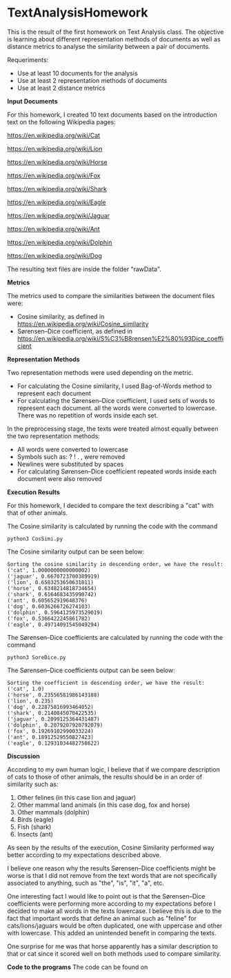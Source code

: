 # TextAnalysisHomework

This is the result of the first homework on Text Analysis class. 
The objective is learning about different representation methods of documents as well as distance metrics to analyse the similarity between a pair of documents. 

Requeriments:

- Use at least 10 documents for the analysis
- Use at least 2 representation methods of documents
- Use at least 2 distance metrics

**Input Documents**

For this homework, I created 10 text documents based on the introduction text on the following Wikipedia pages:

https://en.wikipedia.org/wiki/Cat

https://en.wikipedia.org/wiki/Lion

https://en.wikipedia.org/wiki/Horse

https://en.wikipedia.org/wiki/Fox

https://en.wikipedia.org/wiki/Shark

https://en.wikipedia.org/wiki/Eagle

https://en.wikipedia.org/wiki/Jaguar

https://en.wikipedia.org/wiki/Ant

https://en.wikipedia.org/wiki/Dolphin

https://en.wikipedia.org/wiki/Dog

The resulting text files are inside the folder "rawData".

**Metrics**

The metrics used to compare the similarities between the document files were:

- Cosine similarity, as defined in https://en.wikipedia.org/wiki/Cosine_similarity
- Sørensen–Dice coefficient, as defined in https://en.wikipedia.org/wiki/S%C3%B8rensen%E2%80%93Dice_coefficient

**Representation Methods**

Two representation methods were used depending on the metric.

- For calculating the Cosine similarity, I used Bag-of-Words method to represent each document
- For calculating the Sørensen–Dice coefficient, I used sets of words to represent each document. all the words were converted to lowercase. There was no repetition of words inside each set. 

In the preprocessing stage, the texts were treated almost equally between the two representation methods:

- All words were converted to lowercase
- Symbols such as: ? ! . , were removed
- Newlines were substituted by spaces
- For calculating Sørensen–Dice coefficient repeated words inside each document were also removed

**Execution Results**

For this homework, I decided to compare the text describing a "cat" with that of other animals. 

The Cosine similarity is calculated by running the code with the command
```
python3 CosSimi.py
```

The Cosine similarity output can be seen below:

```
Sorting the cosine similarity in descending order, we have the result:
('cat', 1.0000000000000002)
('jaguar', 0.6670723700389919)
('lion', 0.6583253650631811)
('horse', 0.6348214818734654)
('shark', 0.6164683435990742)
('ant', 0.605652919648376)
('dog', 0.6036266726274103)
('dolphin', 0.5964125973529019)
('fox', 0.5366422245861782)
('eagle', 0.49714091545049294)
```

The Sørensen–Dice coefficients are calculated by running the code with the command
```
python3 SoreDice.py 
```
The Sørensen–Dice coefficients output can be seen below:

```
Sorting the coefficient in descending order, we have the result:
('cat', 1.0)
('horse', 0.23556581986143188)
('lion', 0.235)
('dog', 0.22875816993464052)
('shark', 0.2140845070422535)
('jaguar', 0.2099125364431487)
('dolphin', 0.2079207920792079)
('fox', 0.19269102990033224)
('ant', 0.18912529550827423)
('eagle', 0.12931034482758622)
```

**Discussion**

According to my own human logic, I believe that if we compare description of cats to those of other animals, the results should be in an order of similarity such as:

1. Other felines (in this case lion and jaguar)
2. Other mammal land animals (in this case dog, fox and horse)
3. Other mammals (dolphin)
4. Birds (eagle)
5. Fish (shark)
6. Insects (ant)

As seen by the results of the execution, Cosine Similarity performed way better according to my expectations described above. 

I believe one reason why the results Sørensen–Dice coefficients might be worse is that I did not remove from the text words that are not specifically associated to anything, such as "the", "is", "it", "a", etc. 

One interesting fact I would like to point out is that the Sørensen–Dice coefficients were performing more according to my expectations before I decided to make all words in the texts lowercase. I believe this is due to the fact that important words that define an animal such as "feline" for cats/lions/jaguars would be often duplicated, one with uppercase and other with lowercase. This added an unintended benefit in comparing the texts. 

One surprise for me was that horse apparently has a similar description to that or cat since it scored well on both methods used to compare similarity. 

**Code to the programs**
The code can be found on 
